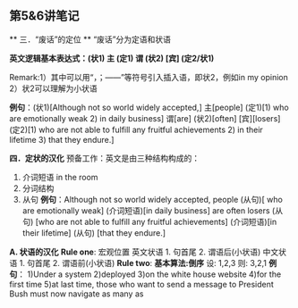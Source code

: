 ## 第5&amp;6讲笔记

** 三．“废话”的定位 **
“废话”分为定语和状语

**英文逻辑基本表达式：(状1) 主 (定1) 谓 (状2) [宾] (定2/状1)**    

Remark:1）其中可以用“，；——”等符号引入插入语，即状2，例如in my opinion   2）状2可以理解为小状语  

**例句**：(状1)[Although not so world widely accepted,] 主[people] (定1)[1) who are emotionally weak 2) in daily business] 谓[are] (状2)[often] [宾][losers] (定2)[1) who are not able to fulfill any fruitful achievements 2) in their lifetime 3) that they endure.]

**四．定状的汉化**
预备工作：英文是由三种结构构成的：                           

1.  介词短语 in the room
2.  分词结构
3.  从句
**例句**：Although not so world widely accepted, people (从句)[ who are emotionally weak] (介词短语)[in daily business] are often losers (从句) [who are not able to fulfill any fruitful achievements] (介词短语)[in their lifetime] (从句) [that they endure.]

**A.    状语的汉化**
**Rule one**: 宏观位置
英文状语 1. 句首尾 2. 谓语后(小状语)
中文状语 1. 句首尾 2. 谓语前(小状语)
**Rule two**: **基本算法:倒序**
    设: 1,2,3
    则: 3,2,1
   **例句**： 1)Under a system 2)deployed 3)on the white house website 4)for the first time 5)at last time, those who want to send a message to President Bush must now navigate as many as